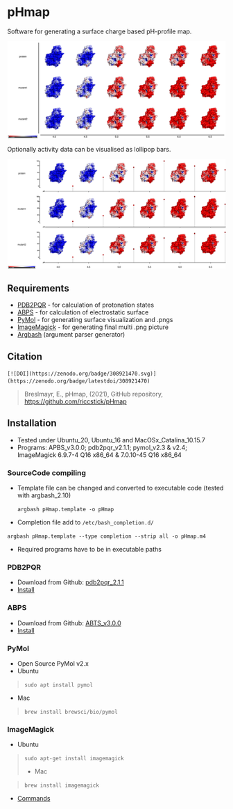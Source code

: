# pHmap
Software for generating a surface charge based pH-profile map.

<img src="./pHmap_label.png" alt="pH_profile" style="zoom:50%;" />

Optionally activity data can be visualised as lollipop bars.

<img src="./pHmap_label_activity.png" alt="pH_profile" style="zoom:50%;" />

## Requirements

- [PDB2PQR](http://www.poissonboltzmann.org/) - for calculation of protonation states
- [ABPS](http://www.poissonboltzmann.org/) - for calculation of electrostatic surface
- [PyMol](https://github.com/schrodinger/pymol-open-source) - for generating surface visualization and .pngs
- [ImageMagick](https://imagemagick.org/) - for generating final multi .png picture
- [Argbash](https://argbash.readthedocs.io/en/latest/index.html) (argument parser generator)

## Citation 

`[![DOI](https://zenodo.org/badge/308921470.svg)](https://zenodo.org/badge/latestdoi/308921470)`

> Breslmayr, E., pHmap, (2021), GitHub repository, https://github.com/riccstick/pHmap

## Installation

- Tested under Ubuntu_20, Ubuntu_16 and MacOSx_Catalina_10.15.7
- Programs: APBS_v3.0.0; pdb2pqr_v2.1.1; pymol_v2.3 & v2.4; ImageMagick 6.9.7-4 Q16 x86_64 & 7.0.10-45 Q16 x86_64

### SourceCode compiling

- Template file can be changed and converted to executable code (tested with argbash_2.10)

  `argbash pHmap.template -o pHmap`

 - Completion file add to `/etc/bash_completion.d/`

  `argbash pHmap.template --type completion --strip all -o pHmap.m4`

- Required programs have to be in executable paths

### PDB2PQR

- Download from Github: [pdb2pqr_2.1.1](https://github.com/Electrostatics/pdb2pqr/releases/tag/v2.1.1)
- [Install](https://erikbreslmayr.medium.com/installing-pre-compiled-apbs-for-electrostatic-surface-and-pdb2pqr-for-protonation-state-15fd068574b9)

### ABPS

- Download from Github: [ABTS_v3.0.0](https://github.com/Electrostatics/apbs/releases/tag/v3.0.0)
- [Install](https://erikbreslmayr.medium.com/installing-pre-compiled-apbs-for-electrostatic-surface-and-pdb2pqr-for-protonation-state-15fd068574b9)

### PyMol

- Open Source PyMol v2.x
- Ubuntu

> `sudo apt install pymol`

  - Mac

> `brew install brewsci/bio/pymol`

### ImageMagick

- Ubuntu

> `sudo apt-get install imagemagick`
>
> -  Mac

> `brew install imagemagick` 

- [Commands](https://imagemagick.org/script/command-line-options.php#fill)